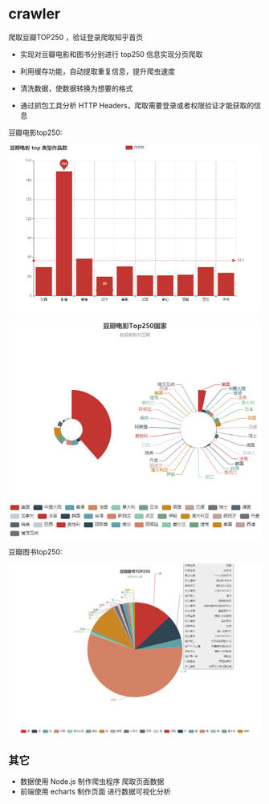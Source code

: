 # crawler 
爬取豆瓣TOP250 ，验证登录爬取知乎首页

- 实现对豆瓣电影和图书分别进行 top250 信息实现分页爬取

- 利用缓存功能，自动提取重复信息，提升爬虫速度

- 清洗数据，使数据转换为想要的格式

- 通过抓包工具分析 HTTP Headers，爬取需要登录或者权限验证才能获取的信息

豆瓣电影top250:

![movies type](./screenphoto/movie_type.png)

![movies country](./screenphoto/movie_country.png)

豆瓣图书top250:

![book_country](./screenphoto/book_country.png)

## 其它

- 数据使用 Node.js 制作爬虫程序  爬取页面数据
- 前端使用 echarts 制作页面  进行数据可视化分析
